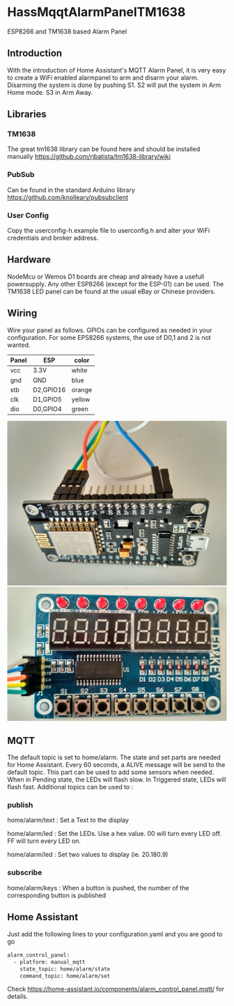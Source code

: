 # HassMqqtAlarmPanelTM1638
ESP8266 and TM1638 based Alarm Panel

## Introduction

With the introduction of Home Assistant's MQTT Alarm Panel, it is very easy to create a WiFi enabled alarmpanel to arm and disarm your alarm.
Disarming the system is done by pushing S1. S2 will put the system in Arm Home mode. S3 in Arm Away.

## Libraries

### TM1638
The great tm1638 library can be found here and should be installed manually
https://github.com/rjbatista/tm1638-library/wiki

### PubSub
Can be found in the standard Arduino library
https://github.com/knolleary/pubsubclient

### User Config
Copy the userconfig-h.example file to userconfig.h and alter your WiFi credentials and broker address.

## Hardware
NodeMcu or Wemos D1 boards are cheap and already have a usefull powersupply. Any other ESP8266 (except for the ESP-01) can be used.
The TM1638 LED panel can be found at the usual eBay or Chinese providers.

## Wiring

Wire your panel as follows. GPIOs can be configured as needed in your configuration. For some EPS8266 systems, the use of D0,1 and 2 is not wanted.

|Panel|ESP |color|
|-----|----|-----|
|vcc  |3.3V|white|
|gnd  |GND|blue|   
|stb  |D2,GPIO16|orange|      
|clk  |D1,GPIO5|yellow|
|dio  |D0,GPIO4|green|

![](images/AlarmPanelESP8266.jpg)
![](images/AlarmPanelTM1638.jpg)

## MQTT
The default topic is set to home/alarm. The state and set parts are needed for Home Assistant. Every 60 seconds, a ALIVE message will be send to the default topic. This part can be used to add some sensors when needed.
When in Pending state, the LEDs will flash slow. In Triggered state, LEDs will flash fast.
Additional topics can be used to :
### publish
home/alarm/text : Set a Text to the display

home/alarm/led : Set the LEDs. Use a hex value. 00 will turn every LED off. FF will turn every LED on.

home/alarm/led : Set two values to display (ie. 20.180.9)

### subscribe
home/alarm/keys : When a button is pushed, the number of the corresponding button is published

## Home Assistant
Just add the following lines to your configuration.yaml and you are good to go
```
alarm_control_panel:
  - platform: manual_mqtt
    state_topic: home/alarm/state
    command_topic: home/alarm/set
```
Check https://home-assistant.io/components/alarm_control_panel.mqtt/ for details.